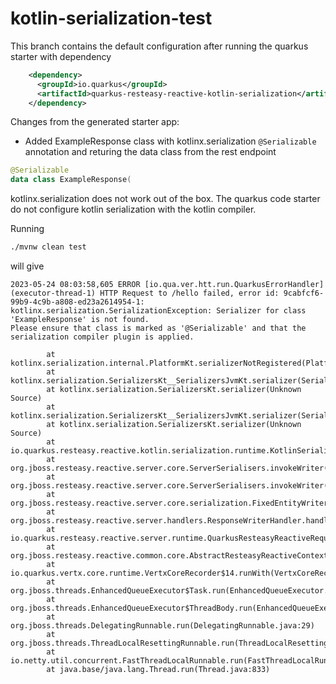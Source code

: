 # kotlin-serialization-test

This branch contains the default configuration after running the quarkus starter with dependency

```xml
    <dependency>
      <groupId>io.quarkus</groupId>
      <artifactId>quarkus-resteasy-reactive-kotlin-serialization</artifactId>
    </dependency>
```

Changes from the generated starter app:

- Added ExampleResponse class with kotlinx.serialization ```@Serializable``` annotation and returing the data class from the rest endpoint

```kotlin
@Serializable
data class ExampleResponse(
```
kotlinx.serialization does not work out of the box. The quarkus code starter do not configure kotlin serialization with the kotlin compiler.

Running 

```bash
./mvnw clean test
```

will give

```
2023-05-24 08:03:58,605 ERROR [io.qua.ver.htt.run.QuarkusErrorHandler] (executor-thread-1) HTTP Request to /hello failed, error id: 9cabfcf6-99b9-4c9b-a808-ed23a2614954-1: kotlinx.serialization.SerializationException: Serializer for class 'ExampleResponse' is not found.
Please ensure that class is marked as '@Serializable' and that the serialization compiler plugin is applied.

        at kotlinx.serialization.internal.PlatformKt.serializerNotRegistered(Platform.kt:31)
        at kotlinx.serialization.SerializersKt__SerializersJvmKt.serializer(SerializersJvm.kt:77)
        at kotlinx.serialization.SerializersKt.serializer(Unknown Source)
        at kotlinx.serialization.SerializersKt__SerializersJvmKt.serializer(SerializersJvm.kt:36)
        at kotlinx.serialization.SerializersKt.serializer(Unknown Source)
        at io.quarkus.resteasy.reactive.kotlin.serialization.runtime.KotlinSerializationMessageBodyWriter.writeResponse(KotlinSerializationMessageBodyWriter.kt:45)
        at org.jboss.resteasy.reactive.server.core.ServerSerialisers.invokeWriter(ServerSerialisers.java:227)
        at org.jboss.resteasy.reactive.server.core.ServerSerialisers.invokeWriter(ServerSerialisers.java:195)
        at org.jboss.resteasy.reactive.server.core.serialization.FixedEntityWriter.write(FixedEntityWriter.java:28)
        at org.jboss.resteasy.reactive.server.handlers.ResponseWriterHandler.handle(ResponseWriterHandler.java:34)
        at io.quarkus.resteasy.reactive.server.runtime.QuarkusResteasyReactiveRequestContext.invokeHandler(QuarkusResteasyReactiveRequestContext.java:147)
        at org.jboss.resteasy.reactive.common.core.AbstractResteasyReactiveContext.run(AbstractResteasyReactiveContext.java:145)
        at io.quarkus.vertx.core.runtime.VertxCoreRecorder$14.runWith(VertxCoreRecorder.java:576)
        at org.jboss.threads.EnhancedQueueExecutor$Task.run(EnhancedQueueExecutor.java:2513)
        at org.jboss.threads.EnhancedQueueExecutor$ThreadBody.run(EnhancedQueueExecutor.java:1538)
        at org.jboss.threads.DelegatingRunnable.run(DelegatingRunnable.java:29)
        at org.jboss.threads.ThreadLocalResettingRunnable.run(ThreadLocalResettingRunnable.java:29)
        at io.netty.util.concurrent.FastThreadLocalRunnable.run(FastThreadLocalRunnable.java:30)
        at java.base/java.lang.Thread.run(Thread.java:833)

```
